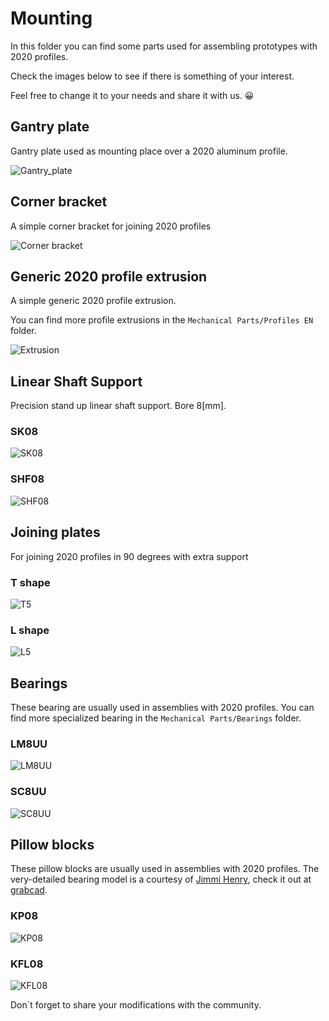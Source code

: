 # Mounting

In this folder you can find some parts used for assembling prototypes with 2020 profiles.

Check the images below to see if there is something of your interest.

Feel free to change it to your needs and share it with us. 😀

## Gantry plate

Gantry plate used as mounting place over a 2020 aluminum profile.

![Gantry_plate](Gantry_plate/Gantry_plate_20mm_v_slot.png)


## Corner bracket

A simple corner bracket for joining 2020 profiles

![Corner bracket](Corner/2020_corner_bracket.png)


## Generic 2020 profile extrusion

A simple generic 2020 profile extrusion.

You can find more profile extrusions in the `Mechanical Parts/Profiles EN` folder.

![Extrusion](Extrusion/2020_V_Slot_profile.png)


## Linear Shaft Support

Precision stand up linear shaft support. Bore 8[mm].

### SK08

![SK08](SK08/SK08.png)

### SHF08

![SHF08](SHF08/SHF08.png)

## Joining plates

For joining 2020 profiles in 90 degrees with extra support

### T shape

![T5](Joining_plate/T_5_holes.png)

### L shape

![L5](Joining_plate/L_5_holes.png)

## Bearings

These bearing are usually used in assemblies with 2020 profiles. You can find more specialized bearing in the `Mechanical Parts/Bearings` folder.

### LM8UU

![LM8UU](LM8UU/LM8UU.png)

### SC8UU

![SC8UU](SC8UU/SC8UU.png)

## Pillow blocks

These pillow blocks are usually used in assemblies with 2020 profiles.
The very-detailed bearing model is a courtesy of [Jimmi Henry](https://grabcad.com/jimmi.henry-1), check it out at [grabcad](https://grabcad.com/library/608-skate-board-bearing-1).

### KP08

![KP08](KP08/KP08.png)

### KFL08

![KFL08](KFL08/KFL08.png)


Don´t forget to share your modifications with the community.